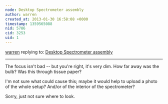 ```yaml
---
node: Desktop Spectrometer assembly
author: warren
created_at: 2013-01-30 16:58:08 +0000
timestamp: 1359565088
nid: 5786
cid: 3253
uid: 1
---
```




[warren](../profile/warren) replying to: [Desktop Spectrometer assembly](../notes/nutandbolt/1-29-2013/desktop-spectrometer-assembly)

----
The focus isn't bad -- but you're right, it's very dim. How far away was the bulb? Was this through tissue paper? 

I'm not sure what could cause this; maybe it would help to upload a photo of the whole setup? And/or of the interior of the spectrometer? 

Sorry, just not sure where to look.